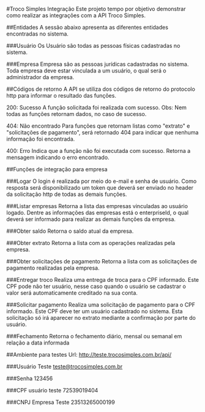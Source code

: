 #Troco Simples Integração
Este projeto tempo por objetivo demonstrar como realizar as integrações com a API Troco Simples.

##Entidades
A sessão abaixo apresenta as diferentes entidades encontradas no sistema.

###Usuário
Os Usuário são todas as pessoas físicas cadastradas no sistema.

###Empresa
Empresa são as pessoas jurídicas cadastradas no sistema.
Toda empresa deve estar vinculada a um usuário, o qual será o administrador da empresa.

##Códigos de retorno
A API se utiliza dos códigos de retorno do protocolo http para informar o resultado das funções.
 
 200: Sucesso
 A função solicitada foi realizada com sucesso.
 Obs: Nem todas as funções retornam dados, no caso de sucesso.
 
 404: Não encontrado
 Para funções que retornam listas como "extrato" e "solicitações de pagamento", será retornado 404 para indicar que nenhuma informação foi encontrada.

400: Erro
Indica que a função não foi executada com sucesso.
Retorna a mensagem indicando o erro encontrado.

##Funções de integração para empresa

###Logar
O login é realizada por meio do e-mail e senha de usuário.
Como resposta será disponibilizado um token que deverá ser enviado no header da solicitação http de todas as demais funções.

###Listar empresas
Retorna a lista das empresas vinculadas ao usuário logado.
Dentre as informações das empresas está o enterpriseId, o qual deverá ser informado para realizar as demais funções da empresa.

###Obter saldo
Retorna o saldo atual da empresa.

###Obter extrato
Retorna a lista com as operações realizadas pela empresa.

###Obter solicitações de pagamento
Retorna a lista com as solicitações de pagamento realizadas pela empresa.

###Entregar troco
Realiza uma entrega de troca para o CPF informado.
Este CPF pode não ter usuário, nesse caso quando o usuário se cadastrar o valor será automaticamente creditado na sua conta.

###Solicitar pagamento
Realiza uma solicitação de pagamento para o CPF informado. Este CPF deve ter um usuário cadastrado no sistema.
Esta solicitação só irá aparecer no extrato mediante a confirmação por parte do usuário.

###Fechamento
Retorna o fechamento diário, mensal ou semanal em relação a data informada

##Ambiente para testes
Url: http://teste.trocosimples.com.br/api/

###Usuário Teste
teste@trocosimples.com.br

###Senha
123456

###CPF usuário teste
72539019404

###CNPJ Empresa Teste
23513265000199
